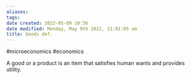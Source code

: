 ```yaml
---
aliases: 
tags: 
date created: 2022-05-09 10:56
date modified: Monday, May 9th 2022, 11:01:05 am
title: Goods def.
---
```


#microeconomics #economics

A good or a product is an item that satisfies human wants and provides utility.
